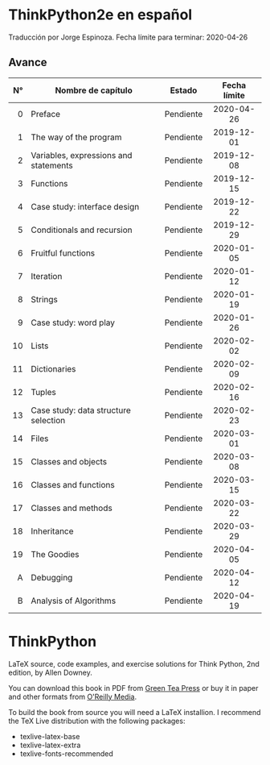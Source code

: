 # **ThinkPython2e en español**

Traducción por Jorge Espinoza.
Fecha límite para terminar: 2020-04-26

## **Avance**

| N° | Nombre de capítulo                        | Estado        | Fecha límite |
|---:|-------------------------------------------|:-------------:|:------------:|
| 0  | Preface                                   | Pendiente     | 2020-04-26   |
| 1  | The way of the program                    | Pendiente     | 2019-12-01   |
| 2  | Variables, expressions and statements     | Pendiente     | 2019-12-08   |
| 3  | Functions                                 | Pendiente     | 2019-12-15   |
| 4  | Case study: interface design              | Pendiente     | 2019-12-22   |
| 5  | Conditionals and recursion                | Pendiente     | 2019-12-29   |
| 6  | Fruitful functions                        | Pendiente     | 2020-01-05   |
| 7  | Iteration                                 | Pendiente     | 2020-01-12   |
| 8  | Strings                                   | Pendiente     | 2020-01-19   |
| 9  | Case study: word play                     | Pendiente     | 2020-01-26   |
| 10 | Lists                                     | Pendiente     | 2020-02-02   |
| 11 | Dictionaries                              | Pendiente     | 2020-02-09   |
| 12 | Tuples                                    | Pendiente     | 2020-02-16   |
| 13 | Case study: data structure selection      | Pendiente     | 2020-02-23   |
| 14 | Files                                     | Pendiente     | 2020-03-01   |
| 15 | Classes and objects                       | Pendiente     | 2020-03-08   |
| 16 | Classes and functions                     | Pendiente     | 2020-03-15   |
| 17 | Classes and methods                       | Pendiente     | 2020-03-22   |
| 18 | Inheritance                               | Pendiente     | 2020-03-29   |
| 19 | The Goodies                               | Pendiente     | 2020-04-05   |
| A  | Debugging                                 | Pendiente     | 2020-04-12   |
| B  | Analysis of Algorithms                    | Pendiente     | 2020-04-19   |



ThinkPython
===========

LaTeX source, code examples, and exercise solutions for Think Python, 2nd edition, by Allen Downey.

You can download this book in PDF from [Green Tea Press](http://greenteapress.com/wp/think-python-2e/) or buy it in paper and other formats from [O'Reilly Media](http://shop.oreilly.com/product/0636920045267.do).

To build the book from source you will need a LaTeX installion.  I recommend the TeX Live distribution with the following packages:

* texlive-latex-base
* texlive-latex-extra
* texlive-fonts-recommended

